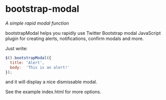 bootstrap-modal
===============

*A simple rapid modal function*

bootstrapModal helps you rapidly use Twitter Bootstrap modal JavaScript plugin for creating alerts, notifications, confirm modals and more.

Just write:

```javascript
$().bootstrapModal({
  title: 'Alert',
  body:  'This is an alert!'
});
```

and it will display a nice dismissable modal.

See the example index.html for more options.
